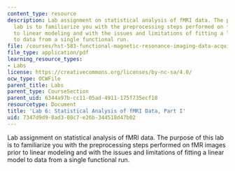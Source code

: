 ```yaml
---
content_type: resource
description: Lab assignment on statistical analysis of fMRI data. The purpose of this
  lab is to familiarize you with the preprocessing steps performed on fMR images prior
  to linear modeling and with the issues and limitations of fitting a linear model
  to data from a single functional run.
file: /courses/hst-583-functional-magnetic-resonance-imaging-data-acquisition-and-analysis-fall-2008/7347d9d90ad308c7e26b344518d47b02_lab6a_rg.pdf
file_type: application/pdf
learning_resource_types:
- Labs
license: https://creativecommons.org/licenses/by-nc-sa/4.0/
ocw_type: OCWFile
parent_title: Labs
parent_type: CourseSection
parent_uid: 6344a97b-cc11-05ad-4911-175f735ecf18
resourcetype: Document
title: 'Lab 6: Statistical Analysis of fMRI Data, Part I'
uid: 7347d9d9-0ad3-08c7-e26b-344518d47b02
---
```

Lab assignment on statistical analysis of fMRI data. The purpose of this lab is to familiarize you with the preprocessing steps performed on fMR images prior to linear modeling and with the issues and limitations of fitting a linear model to data from a single functional run.